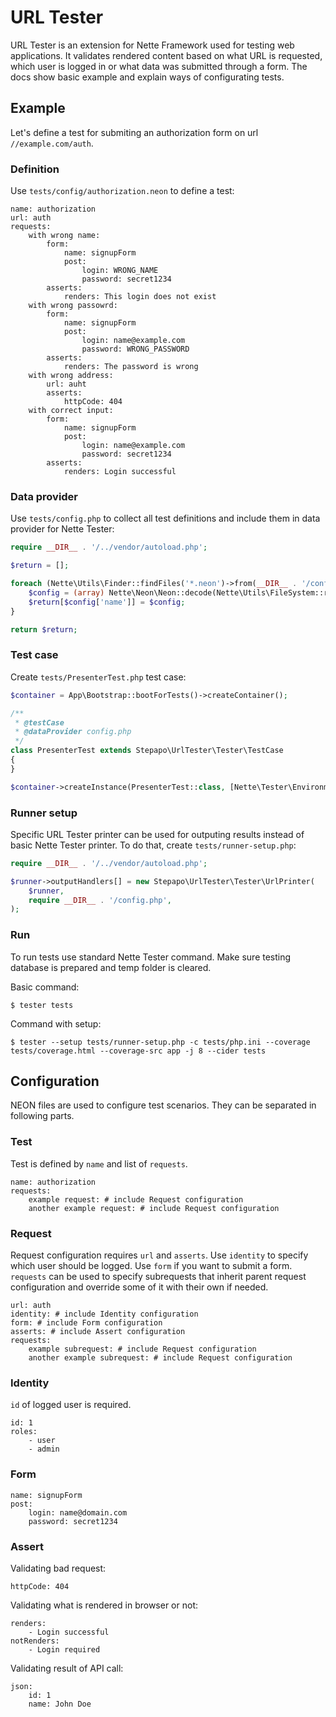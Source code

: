 # URL Tester

URL Tester is an extension for Nette Framework used for testing web applications. It validates rendered content based on what URL is requested, which user is logged in or what data was submitted through a form. The docs show basic example and explain ways of configurating tests.

## Example

Let's define a test for submiting an authorization form on url `//example.com/auth`.

### Definition

Use `tests/config/authorization.neon` to define a test:

```neon
name: authorization
url: auth
requests:
	with wrong name:
		form:
			name: signupForm
			post:
				login: WRONG_NAME
				password: secret1234
		asserts:
			renders: This login does not exist
	with wrong passowrd:  
		form:
			name: signupForm
			post:
				login: name@example.com
				password: WRONG_PASSWORD
		asserts:
			renders: The password is wrong
	with wrong address:
		url: auht
		asserts:
			httpCode: 404
	with correct input:
		form:
			name: signupForm
			post:
				login: name@example.com
				password: secret1234
		asserts:
			renders: Login successful
```

### Data provider

Use `tests/config.php` to collect all test definitions and include them in data provider for Nette Tester:

```php
require __DIR__ . '/../vendor/autoload.php';

$return = [];

foreach (Nette\Utils\Finder::findFiles('*.neon')->from(__DIR__ . '/config') as $file) {
	$config = (array) Nette\Neon\Neon::decode(Nette\Utils\FileSystem::read($file));
	$return[$config['name']] = $config;
}

return $return;

```

### Test case

Create `tests/PresenterTest.php` test case:

```php
$container = App\Bootstrap::bootForTests()->createContainer();

/**
 * @testCase
 * @dataProvider config.php
 */
class PresenterTest extends Stepapo\UrlTester\Tester\TestCase
{
}

$container->createInstance(PresenterTest::class, [Nette\Tester\Environment::loadData()])->run();
```

### Runner setup

Specific URL Tester printer can be used for outputing results instead of basic Nette Tester printer. To do that, create `tests/runner-setup.php`:

```php
require __DIR__ . '/../vendor/autoload.php';

$runner->outputHandlers[] = new Stepapo\UrlTester\Tester\UrlPrinter(
	$runner,
	require __DIR__ . '/config.php',
);
```

### Run

To run tests use standard Nette Tester command. Make sure testing database is prepared and temp folder is cleared.

Basic command:

	$ tester tests

Command with setup:

	$ tester --setup tests/runner-setup.php -c tests/php.ini --coverage tests/coverage.html --coverage-src app -j 8 --cider tests

## Configuration

NEON files are used to configure test scenarios. They can be separated in following parts.

### Test

Test is defined by `name` and list of `requests`.

```neon
name: authorization
requests:
	example request: # include Request configuration    
	another example request: # include Request configuration
```

### Request

Request configuration requires `url` and `asserts`. Use `identity` to specify which user should be logged. Use `form` if you want to submit a form. `requests` can be used to specify subrequests that inherit parent request configuration and override some of it with their own if needed.

```neon
url: auth
identity: # include Identity configuration
form: # include Form configuration
asserts: # include Assert configuration
requests:
	example subrequest: # include Request configuration    
	another example subrequest: # include Request configuration
```

### Identity

`id` of logged user is required.

```neon
id: 1
roles:
	- user
	- admin
```

### Form

```neon
name: signupForm
post:
	login: name@domain.com
	password: secret1234
```

### Assert

Validating bad request:

```neon
httpCode: 404
```

Validating what is rendered in browser or not:

```neon
renders:
	- Login successful
notRenders:
	- Login required
```

Validating result of API call:

```neon
json:
	id: 1
	name: John Doe
```
